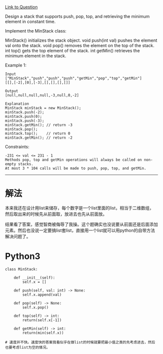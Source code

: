 [Link to Question](https://leetcode.com/explore/interview/card/top-interview-questions-easy/98/design/562/)



Design a stack that supports push, pop, top, and retrieving the minimum element in constant time.

Implement the MinStack class:

MinStack() initializes the stack object.
void push(int val) pushes the element val onto the stack.
void pop() removes the element on the top of the stack.
int top() gets the top element of the stack.
int getMin() retrieves the minimum element in the stack.
 

Example 1:
```
Input
["MinStack","push","push","push","getMin","pop","top","getMin"]
[[],[-2],[0],[-3],[],[],[],[]]

Output
[null,null,null,null,-3,null,0,-2]

Explanation
MinStack minStack = new MinStack();
minStack.push(-2);
minStack.push(0);
minStack.push(-3);
minStack.getMin(); // return -3
minStack.pop();
minStack.top();    // return 0
minStack.getMin(); // return -2
 ```

Constraints:
```
-231 <= val <= 231 - 1
Methods pop, top and getMin operations will always be called on non-empty stacks.
At most 3 * 104 calls will be made to push, pop, top, and getMin.
```

-----
# 解法
本来我还在设计用list来储存，每个数字是一个list里面的list，相当于二维数组，然后取出来的时候先从前面取，放进去也先从前面放。

结果看了答案，感觉智商被侮辱了我操。这个题确实也没说要从前面还是后面添加元素。然后也没说一定要搞list套list，直接用一个list就可以用python的自带方法解决问题了。

# Python3
```python3
class MinStack:

    def __init__(self):
        self.x = []

    def push(self, val: int) -> None:
        self.x.append(val)

    def pop(self) -> None:
        self.x.pop()

    def top(self) -> int:
        return(self.x[-1])

    def getMin(self) -> int:
        return(min(self.x))

# 速度并不快。速度快的答案我看似乎在做list的时候就要把最小值之类的先考虑进去，然后也要考虑list为空的情况。
```